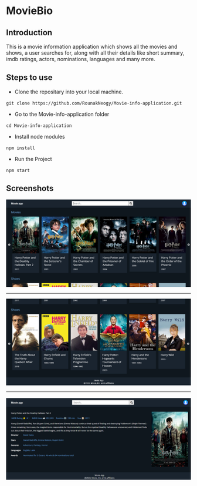 # MovieBio
## Introduction
This is a movie information application which shows all the movies and shows, a user searches for, along with all their details like short summary, imdb ratings, actors, nominations, languages and many more.

## Steps to use
- Clone the repositary into your local machine.
```terminal
git clone https://github.com/RounakNeogy/Movie-info-application.git
```
- Go to the Movie-info-application folder
```terminal
cd Movie-info-application
```
- Install node modules
```terminal
npm install
```
- Run the Project
```terminal
npm start
```

## Screenshots
![](./src/Images/screenshot1.png)
<hr/>

![](./src/Images/screenshot2.png)

<hr/>

![](./src/Images/screenshot3.png)
